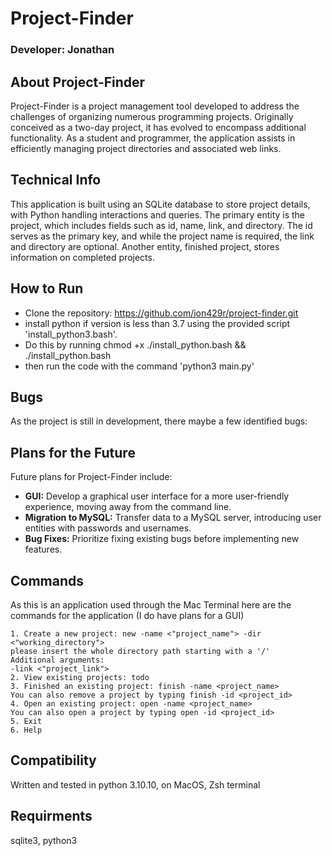 # Project-Finder

### Developer: Jonathan

## About Project-Finder

Project-Finder is a project management tool developed to address the challenges of organizing numerous programming projects. Originally conceived as a two-day project, it has evolved to encompass additional functionality. As a student and programmer, the application assists in efficiently managing project directories and associated web links.

## Technical Info

This application is built using an SQLite database to store project details, with Python handling interactions and queries. The primary entity is the project, which includes fields such as id, name, link, and directory. The id serves as the primary key, and while the project name is required, the link and directory are optional. Another entity, finished project, stores information on completed projects.

## How to Run

- Clone the repository: https://github.com/jon429r/project-finder.git
- install python if version is less than 3.7 using the provided script 'install_python3.bash'.
- Do this by running chmod +x ./install_python.bash && ./install_python.bash
- then run the code with the command 'python3 main.py'

## Bugs

As the project is still in development, there maybe a few identified bugs:


## Plans for the Future

Future plans for Project-Finder include:

- **GUI:** Develop a graphical user interface for a more user-friendly experience, moving away from the command line.
- **Migration to MySQL:** Transfer data to a MySQL server, introducing user entities with passwords and usernames.
- **Bug Fixes:** Prioritize fixing existing bugs before implementing new features.


## Commands

As this is an application used through the Mac Terminal here are the commands for the application (I do have plans for a GUI)

    1. Create a new project: new -name <"project_name"> -dir <"working_directory"> 
    please insert the whole directory path starting with a '/'
    Additional arguments: 
    -link <"project_link">
    2. View existing projects: todo 
    3. Finished an existing project: finish -name <project_name> 
    You can also remove a project by typing finish -id <project_id> 
    4. Open an existing project: open -name <project_name> 
    You can also open a project by typing open -id <project_id> 
    5. Exit 
    6. Help 

## Compatibility

Written and tested in python 3.10.10, on MacOS, Zsh terminal

## Requirments

sqlite3, python3
